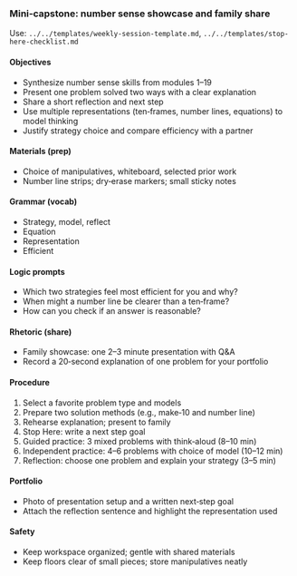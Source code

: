 ### Mini‑capstone: number sense showcase and family share

Use: `../../templates/weekly-session-template.md`, `../../templates/stop-here-checklist.md`

#### Objectives
- Synthesize number sense skills from modules 1–19
- Present one problem solved two ways with a clear explanation
- Share a short reflection and next step
- Use multiple representations (ten‑frames, number lines, equations) to model thinking
- Justify strategy choice and compare efficiency with a partner

#### Materials (prep)
- Choice of manipulatives, whiteboard, selected prior work
- Number line strips; dry‑erase markers; small sticky notes

#### Grammar (vocab)
- Strategy, model, reflect
- Equation
- Representation
- Efficient

#### Logic prompts
- Which two strategies feel most efficient for you and why?
- When might a number line be clearer than a ten‑frame?
- How can you check if an answer is reasonable?

#### Rhetoric (share)
- Family showcase: one 2–3 minute presentation with Q&A
- Record a 20‑second explanation of one problem for your portfolio

#### Procedure
1) Select a favorite problem type and models
2) Prepare two solution methods (e.g., make‑10 and number line)
3) Rehearse explanation; present to family
4) Stop Here: write a next step goal
5) Guided practice: 3 mixed problems with think‑aloud (8–10 min)
6) Independent practice: 4–6 problems with choice of model (10–12 min)
7) Reflection: choose one problem and explain your strategy (3–5 min)

#### Portfolio
- Photo of presentation setup and a written next‑step goal
- Attach the reflection sentence and highlight the representation used

#### Safety
- Keep workspace organized; gentle with shared materials
- Keep floors clear of small pieces; store manipulatives neatly

<!-- enriched: v1 -->
